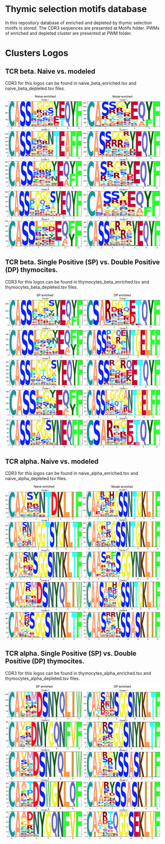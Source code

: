 # Thymic selection motifs database

In this repository database of enriched and depleted by thymic selection motifs is stored. 
The CDR3 sequences are presented at Motifs folder. PWMs of enriched and depleted cluster are presented at PWM folder.

# Clusters Logos

## TCR beta. Naive vs. modeled
CDR3 for this logos can be found in naive_beta_enriched.tsv and naive_beta_depleted.tsv files. 

![Splash](PWM/TCR_beta_naive.jpg)

## TCR beta. Single Positive (SP) vs. Double Positive (DP) thymocites.  
CDR3 for this logos can be found in thymocytes_beta_enriched.tsv and thymocytes_beta_depleted.tsv files. 

![Splash](PWM/TCR_beta_thymocites.jpg)

## TCR alpha. Naive vs. modeled
CDR3 for this logos can be found in naive_alpha_enriched.tsv and naive_alpha_depleted.tsv files. 

![Splash](PWM/TCR_alpha_naive.jpg)

## TCR alpha. Single Positive (SP) vs. Double Positive (DP) thymocites.  
CDR3 for this logos can be found in thymocytes_alpha_enriched.tsv and thymocytes_alpha_depleted.tsv files. 

![Splash](PWM/TCR_alpha_thymocites.jpg)
